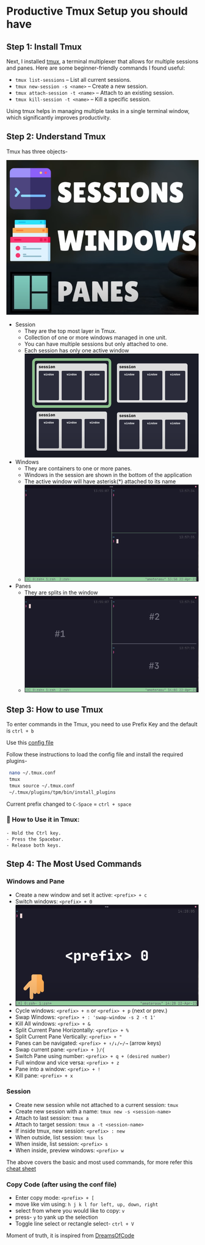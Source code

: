 # Productive Tmux Setup you should have

## Step 1: Install Tmux

Next, I installed [tmux](https://github.com/tmux/tmux), a terminal multiplexer that allows for multiple sessions and panes. Here are some beginner-friendly commands I found useful:

- `tmux list-sessions` – List all current sessions.
- `tmux new-session -s <name>` – Create a new session.
- `tmux attach-session -t <name>` – Attach to an existing session.
- `tmux kill-session -t <name>` – Kill a specific session.

Using tmux helps in managing multiple tasks in a single terminal window, which significantly improves productivity.


## Step 2: Understand Tmux

Tmux has three objects-

![tmux-object](./images/tmux-objects.png)

- Session
  - They are the top most layer in Tmux.
  - Collection of one or more windows managed in one unit.
  - You can have multiple sessions but only attached to one.
  - Each session has only one active window
  ![session-img](./images/tmux-sessions.png)
- Windows
  - They are containers to one or more panes.
  - Windows in the session are shown in the bottom of the application 
  - The active window will have asterisk(*) attached to its name
  - ![windows-image](./images/tmux-windows.png)
- Panes
  - They are splits in the window
  - ![panes-image](./images/tmux-panes.png)


## Step 3: How to use Tmux

To enter commands in the Tmux, you need to use Prefix Key and the default is `ctrl + b`

Use this [config file](https://github.com/dreamsofcode-io/tmux/blob/main/tmux.conf)

Follow these instructions to load the config file and install the required plugins-
```bash
 nano ~/.tmux.conf  
 tmux
 tmux source ~/.tmux.conf 
 ~/.tmux/plugins/tpm/bin/install_plugins  
```

Current prefix changed to `C-Space` = `ctrl + space`

### 🔑 How to Use it in Tmux:
    - Hold the Ctrl key.
    - Press the Spacebar.
    - Release both keys.

## Step 4: The Most Used Commands

### Windows and Pane
- Create a new window and set it active: `<prefix> + c` 
- Switch windows: `<prefix> + 0` 
- ![select window](./images/tmux-commands.png)
- Cycle windows: `<prefix> + n` or `<prefix> + p` (next or prev.)
- Swap Windows: `<prefix> + : 'swap-window -s 2 -t 1'`
- Kill All windows: `<prefix> + &`
- Split Current Pane Horizontally: `<prefix> + %`
- Split Current Pane Vertically: `<prefix> + "`
- Panes can be navigated: `<prefix> + ↑/↓/←/→` (arrow keys)
- Swap current pane: `<prefix> + }/{`
- Switch Pane using number: `<prefix> + q + (desired number)` 
- Full window and vice versa: `<prefix> + z`
- Pane into a window: `<prefix> + !`
- Kill pane: `<prefix> + x`

### Session
  
- Create new session while not attached to a current session: `tmux`
- Create new session with a name: `tmux new -s <session-name>`
- Attach to last session: `tmux a`
- Attach to target session: `tmux a -t <session-name>`
- If inside tmux, new session: `<prefix> : new`
- When outside, list session: `tmux ls`
- When inside, list session: `<prefix> s`
- When inside, preview windows: `<prefix> w`

The above covers the basic and most used commands, for more refer this [cheat sheet](https://tmuxcheatsheet.com/)

### Copy Code (after using the conf file)

- Enter copy mode: `<prefix> + [`
- move like vim using: `h j k l for left, up, down, right`
- select from where you would like to copy: `v`
- press- `y` to yank up the selection 
- Toggle line select or rectangle select- `ctrl + V`


Moment of truth, it is inspired from [DreamsOfCode](https://www.youtube.com/@dreamsofcode)